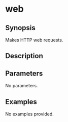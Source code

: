 # web

## Synopsis

Makes HTTP web requests.

## Description



## Parameters
No parameters.
## Examples
No examples provided.
